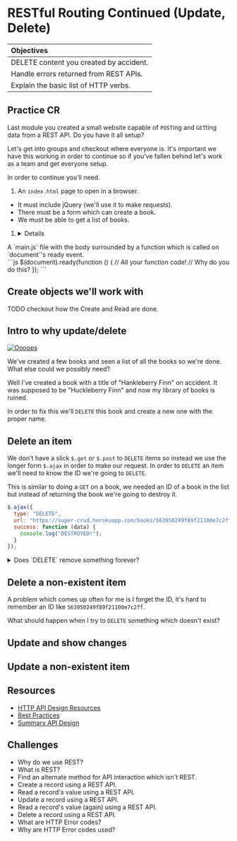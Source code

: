 # RESTful Routing Continued (Update, Delete)

| Objectives |
| :---- |
| DELETE content you created by accident. |
| Handle errors returned from REST APIs. |
| Explain the basic list of HTTP verbs. |

## Practice CR

Last module you created a small website capable of `POST`ing and `GET`ting data from a REST API. Do you have it all setup?

Let's get into groups and checkout where everyone is. It's important we have this working in order to continue so if you've fallen behind let's work as a team and get everyone setup.

In order to continue you'll need.

1. An `index.html` page to open in a browser.
  * It must include jQuery (we'll use it to make requests).
  * There must be a form which can create a book.
  * We must be able to get a list of books.

1. <details>
  <summary>A `main.js` file with the body surrounded by a function which is called on `document`'s ready event.</summary>
  ```js
  $(document).ready(function () {
    // All your function code!
    // Why do you do this?
  });
  ```
</details>

## Create objects we'll work with

TODO checkout how the Create and Read are done.

## Intro to why update/delete

[![Oooops](https://cloud.githubusercontent.com/assets/1329385/10920179/bc90396a-8223-11e5-8080-6eb41d7db3ed.gif)](https://en.wikipedia.org/wiki/Create,_read,_update_and_delete)

We've created a few books and seen a list of all the books so we're done. What else could we possibly need?

Well I've created a book with a title of "Hankleberry Finn" on accident. It was supposed to be "Huckleberry Finn" and now my library of books is ruined.

In order to fix this we'll `DELETE` this book and create a new one with the proper name.

## Delete an item

We don't have a slick `$.get` or `$.post` to `DELETE` items so instead we use the longer form `$.ajax` in order to make our request. In order to `DELETE` an item we'll need to know the ID we're going to `DELETE`.

This is similar to doing a `GET` on a book, we needed an ID of a book in the list but instead of returning the book we're going to destroy it.

```js
$.ajax({
  type: "DELETE",
  url: "https://super-crud.herokuapp.com/books/563950249f89f21100e7c2ff/",
  success: function (data) {
    console.log("DESTROYED!");
  }
});
```

<details>
  <summary>Does `DELETE` remove something forever?</summary>
  It depends, it will if the people who developed the server set it up that way.
</details>

## Delete a non-existent item

A problem which comes up often for me is I forget the ID, it's hard to remember an ID like `563950249f89f21100e7c2ff`.

What should happen when I try to `DELETE` something which doesn't exist?



## Update and show changes

## Update a non-existent item

## Resources

* [HTTP API Design Resources](https://github.com/gocardless/http-api-design)
* [Best Practices](http://www.vinaysahni.com/best-practices-for-a-pragmatic-restful-api)
* [Summary API Design](https://github.com/interagent/http-api-design)

## Challenges

* Why do we use REST?
* What is REST?
* Find an alternate method for API interaction which isn't REST.
* Create a record using a REST API.
* Read a record's value using a REST API.
* Update a record using a REST API.
* Read a record's value (again) using a REST API.
* Delete a record using a REST API.
* What are HTTP Error codes?
* Why are HTTP Error codes used?
